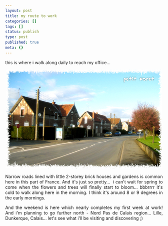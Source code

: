 ```yaml
---
layout: post
title: my route to work
categories: []
tags: []
status: publish
type: post
published: true
meta: {}
---
```

this is where i walk along daily to reach my office...
<p align="center"><img src="/img/petit_foret.jpg" /></p>
<p align="justify">Narrow roads lined with little 2-storey brick houses and gardens is common here in this part of France. And it's just so pretty...  i can't wait for spring to come when the flowers and trees will finally start to bloom... bbbrrrr it's cold to walk along here in the morning. I think it's around 8 or 9 degrees in the early mornings.</p>
<p align="justify">And the weekend is here which nearly completes my first week at work! And i'm planning to go further north - Nord Pas de Calais region... Lille, Dunkerque, Calais... let's see what i'll be visiting and discovering ;)</p>
